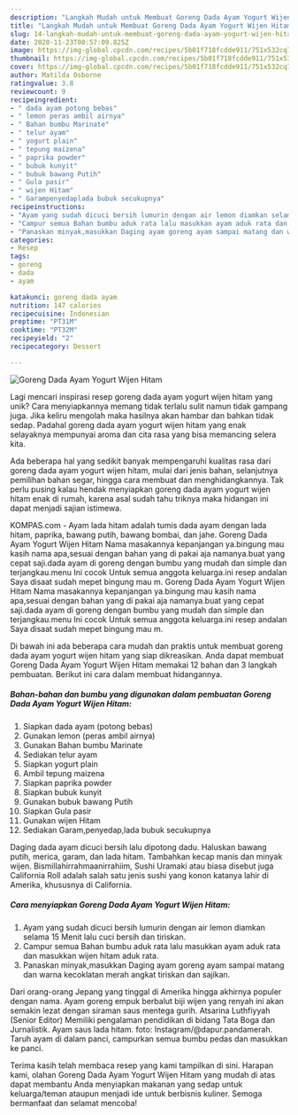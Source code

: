 ```yaml
---
description: "Langkah Mudah untuk Membuat Goreng Dada Ayam Yogurt Wijen Hitam yang Lezat Sekali"
title: "Langkah Mudah untuk Membuat Goreng Dada Ayam Yogurt Wijen Hitam yang Lezat Sekali"
slug: 14-langkah-mudah-untuk-membuat-goreng-dada-ayam-yogurt-wijen-hitam-yang-lezat-sekali
date: 2020-11-23T00:57:09.825Z
image: https://img-global.cpcdn.com/recipes/5b01f718fcdde911/751x532cq70/goreng-dada-ayam-yogurt-wijen-hitam-foto-resep-utama.jpg
thumbnail: https://img-global.cpcdn.com/recipes/5b01f718fcdde911/751x532cq70/goreng-dada-ayam-yogurt-wijen-hitam-foto-resep-utama.jpg
cover: https://img-global.cpcdn.com/recipes/5b01f718fcdde911/751x532cq70/goreng-dada-ayam-yogurt-wijen-hitam-foto-resep-utama.jpg
author: Matilda Osborne
ratingvalue: 3.8
reviewcount: 9
recipeingredient:
- " dada ayam potong bebas"
- " lemon peras ambil airnya"
- " Bahan bumbu Marinate"
- " telur ayam"
- " yogurt plain"
- " tepung maizena"
- " paprika powder"
- " bubuk kunyit"
- " bubuk bawang Putih"
- " Gula pasir"
- " wijen Hitam"
- " Garampenyedaplada bubuk secukupnya"
recipeinstructions:
- "Ayam yang sudah dicuci bersih lumurin dengan air lemon diamkan selama 15 Menit lalu cuci bersih dan tiriskan."
- "Campur semua Bahan bumbu aduk rata lalu masukkan ayam aduk rata dan masukkan wijen hitam aduk rata."
- "Panaskan minyak,masukkan Daging ayam goreng ayam sampai matang dan warna kecoklatan merah angkat tiriskan dan sajikan."
categories:
- Resep
tags:
- goreng
- dada
- ayam

katakunci: goreng dada ayam 
nutrition: 147 calories
recipecuisine: Indonesian
preptime: "PT31M"
cooktime: "PT32M"
recipeyield: "2"
recipecategory: Dessert

---
```



![Goreng Dada Ayam Yogurt Wijen Hitam](https://img-global.cpcdn.com/recipes/5b01f718fcdde911/751x532cq70/goreng-dada-ayam-yogurt-wijen-hitam-foto-resep-utama.jpg)

Lagi mencari inspirasi resep goreng dada ayam yogurt wijen hitam yang unik? Cara menyiapkannya memang tidak terlalu sulit namun tidak gampang juga. Jika keliru mengolah maka hasilnya akan hambar dan bahkan tidak sedap. Padahal goreng dada ayam yogurt wijen hitam yang enak selayaknya mempunyai aroma dan cita rasa yang bisa memancing selera kita.

Ada beberapa hal yang sedikit banyak mempengaruhi kualitas rasa dari goreng dada ayam yogurt wijen hitam, mulai dari jenis bahan, selanjutnya pemilihan bahan segar, hingga cara membuat dan menghidangkannya. Tak perlu pusing kalau hendak menyiapkan goreng dada ayam yogurt wijen hitam enak di rumah, karena asal sudah tahu triknya maka hidangan ini dapat menjadi sajian istimewa.

KOMPAS.com - Ayam lada hitam adalah tumis dada ayam dengan lada hitam, paprika, bawang putih, bawang bombai, dan jahe. Goreng Dada Ayam Yogurt Wijen Hitam Nama masakannya kepanjangan ya.bingung mau kasih nama apa,sesuai dengan bahan yang di pakai aja namanya.buat yang cepat saji.dada ayam di goreng dengan bumbu yang mudah dan simple dan terjangkau.menu Ini cocok Untuk semua anggota keluarga.ini resep andalan Saya disaat sudah mepet bingung mau m. Goreng Dada Ayam Yogurt Wijen Hitam Nama masakannya kepanjangan ya.bingung mau kasih nama apa,sesuai dengan bahan yang di pakai aja namanya.buat yang cepat saji.dada ayam di goreng dengan bumbu yang mudah dan simple dan terjangkau.menu Ini cocok Untuk semua anggota keluarga.ini resep andalan Saya disaat sudah mepet bingung mau m.


Di bawah ini ada beberapa cara mudah dan praktis untuk membuat goreng dada ayam yogurt wijen hitam yang siap dikreasikan. Anda dapat membuat Goreng Dada Ayam Yogurt Wijen Hitam memakai 12 bahan dan 3 langkah pembuatan. Berikut ini cara dalam membuat hidangannya.

<!--inarticleads1-->

##### Bahan-bahan dan bumbu yang digunakan dalam pembuatan Goreng Dada Ayam Yogurt Wijen Hitam:

1. Siapkan  dada ayam (potong bebas)
1. Gunakan  lemon (peras ambil airnya)
1. Gunakan  Bahan bumbu Marinate
1. Sediakan  telur ayam
1. Siapkan  yogurt plain
1. Ambil  tepung maizena
1. Siapkan  paprika powder
1. Siapkan  bubuk kunyit
1. Gunakan  bubuk bawang Putih
1. Siapkan  Gula pasir
1. Gunakan  wijen Hitam
1. Sediakan  Garam,penyedap,lada bubuk secukupnya


Daging dada ayam dicuci bersih lalu dipotong dadu. Haluskan bawang putih, merica, garam, dan lada hitam. Tambahkan kecap manis dan minyak wijen. Bismillahirrahmaanirrahiim, Sushi Uramaki atau biasa disebut juga California Roll adalah salah satu jenis sushi yang konon katanya lahir di Amerika, khususnya di California. 

<!--inarticleads2-->

##### Cara menyiapkan Goreng Dada Ayam Yogurt Wijen Hitam:

1. Ayam yang sudah dicuci bersih lumurin dengan air lemon diamkan selama 15 Menit lalu cuci bersih dan tiriskan.
1. Campur semua Bahan bumbu aduk rata lalu masukkan ayam aduk rata dan masukkan wijen hitam aduk rata.
1. Panaskan minyak,masukkan Daging ayam goreng ayam sampai matang dan warna kecoklatan merah angkat tiriskan dan sajikan.


Dari orang-orang Jepang yang tinggal di Amerika hingga akhirnya populer dengan nama. Ayam goreng empuk berbalut biji wijen yang renyah ini akan semakin lezat dengan siraman saus mentega gurih. Atsarina Luthfiyyah (Senior Editor) Memiliki pengalaman pendidikan di bidang Tata Boga dan Jurnalistik. Ayam saus lada hitam. foto: Instagram/@dapur.pandamerah. Taruh ayam di dalam panci, campurkan semua bumbu pedas dan masukkan ke panci. 

Terima kasih telah membaca resep yang kami tampilkan di sini. Harapan kami, olahan Goreng Dada Ayam Yogurt Wijen Hitam yang mudah di atas dapat membantu Anda menyiapkan makanan yang sedap untuk keluarga/teman ataupun menjadi ide untuk berbisnis kuliner. Semoga bermanfaat dan selamat mencoba!
